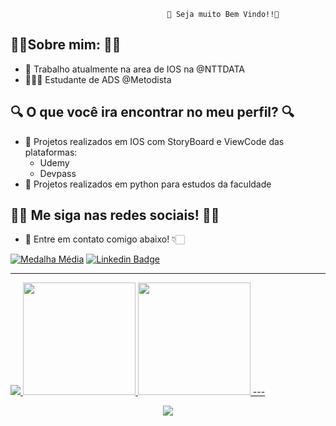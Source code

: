                                        🥰 Seja muito Bem Vindo!!🥰
## 👩🏻Sobre mim: 👩🏻
*  Trabalho atualmente na area de IOS na @NTTDATA
* 👨🏻‍🎓 Estudante de ADS @Metodista

## 🔍 O que você ira encontrar no meu perfil? 🔍
* 🤖 Projetos realizados em IOS com StoryBoard e ViewCode das plataformas:
    * Udemy
    * Devpass
* 🤖 Projetos realizados em python para estudos da faculdade

## 👩‍💻 Me siga nas redes sociais! 👩‍💻
* 📱 Entre em contato comigo abaixo! 👇🏻

[![ Medalha Média ](https://img.shields.io/badge/-medium-black?style=for-the-badge&logo=medium&logoColor=white&link=https://github.com/LeticiaSpeda)](https://medium.com/@leticiaspeda)
[![ Linkedin Badge ](https://img.shields.io/badge/-Linkedin-blue?style=for-the-badge&logo=Linkedin&logoColor=white&link=https://github.com/LeticiaSpeda)](https://www.linkedin.com/in/leticia-speda-219776186)

------

<div>
  <a href="https://github.com/LeticiaSpeda">
</div> <img src="http://github-profile-summary-cards.vercel.app/api/cards/profile-details?username=LeticiaSpeda&theme=dracula"/>
<img height="180em" src="http://github-profile-summary-cards.vercel.app/api/cards/stats?username=LeticiaSpeda&theme=dracula"/> 
<img height="180em" src="https://github-readme-stats.vercel.app/api/top-langs/?username=LeticiaSpeda&layout=compact&langs_count= 7 &theme=dracula"/>
</div>
---
<p 
  align="center">
  <img src="https://visitor-badge.laobi.icu/badge?page_id=LeticiaSpeda" id="contador">
  
</p>

